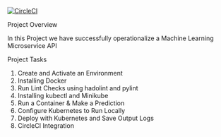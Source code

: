 [![CircleCI](https://circleci.com/gh/jaskaran34/Operationalize-a-ML-Microservice.svg?style=svg)](https://app.circleci.com/pipelines/github/jaskaran34/Operationalize-a-ML-Microservice/5/workflows/da097bff-e7c6-4d53-b10b-da582833e994)



 Project Overview

In this Project we have successfully operationalize a Machine Learning Microservice API


Project Tasks

1)  Create and Activate an Environment<br>
2)  Installing Docker<br>
3)  Run Lint Checks using hadolint and pylint<br>
4)  Installing kubectl and Minikube<br>
5)  Run a Container & Make a Prediction<br>
6)  Configure Kubernetes to Run Locally<br>
7)  Deploy with Kubernetes and Save Output Logs<br>
8)  CircleCI Integration<br>

